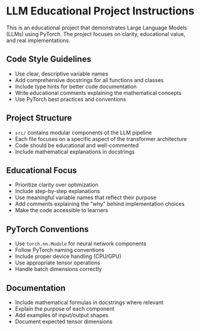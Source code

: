<!-- Use this file to provide workspace-specific custom instructions to Copilot. For more details, visit https://code.visualstudio.com/docs/copilot/copilot-customization#_use-a-githubcopilotinstructionsmd-file -->

# LLM Educational Project Instructions

This is an educational project that demonstrates Large Language Models (LLMs) using PyTorch. The project focuses on clarity, educational value, and real implementations.

## Code Style Guidelines

- Use clear, descriptive variable names
- Add comprehensive docstrings for all functions and classes
- Include type hints for better code documentation
- Write educational comments explaining the mathematical concepts
- Use PyTorch best practices and conventions

## Project Structure

- `src/` contains modular components of the LLM pipeline
- Each file focuses on a specific aspect of the transformer architecture
- Code should be educational and well-commented
- Include mathematical explanations in docstrings

## Educational Focus

- Prioritize clarity over optimization
- Include step-by-step explanations
- Use meaningful variable names that reflect their purpose
- Add comments explaining the "why" behind implementation choices
- Make the code accessible to learners

## PyTorch Conventions

- Use `torch.nn.Module` for neural network components
- Follow PyTorch naming conventions
- Include proper device handling (CPU/GPU)
- Use appropriate tensor operations
- Handle batch dimensions correctly

## Documentation

- Include mathematical formulas in docstrings where relevant
- Explain the purpose of each component
- Add examples of input/output shapes
- Document expected tensor dimensions
